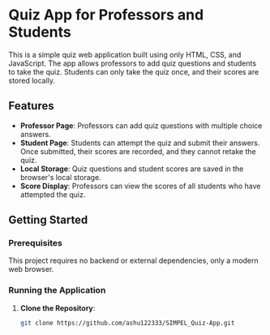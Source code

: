 # Quiz App for Professors and Students

This is a simple quiz web application built using only HTML, CSS, and JavaScript. The app allows professors to add quiz questions and students to take the quiz. Students can only take the quiz once, and their scores are stored locally.

## Features

- **Professor Page**: Professors can add quiz questions with multiple choice answers.
- **Student Page**: Students can attempt the quiz and submit their answers. Once submitted, their scores are recorded, and they cannot retake the quiz.
- **Local Storage**: Quiz questions and student scores are saved in the browser's local storage.
- **Score Display**: Professors can view the scores of all students who have attempted the quiz.

## Getting Started

### Prerequisites

This project requires no backend or external dependencies, only a modern web browser.

### Running the Application

1. **Clone the Repository**:
   ```bash
   git clone https://github.com/ashu122333/SIMPEL_Quiz-App.git
